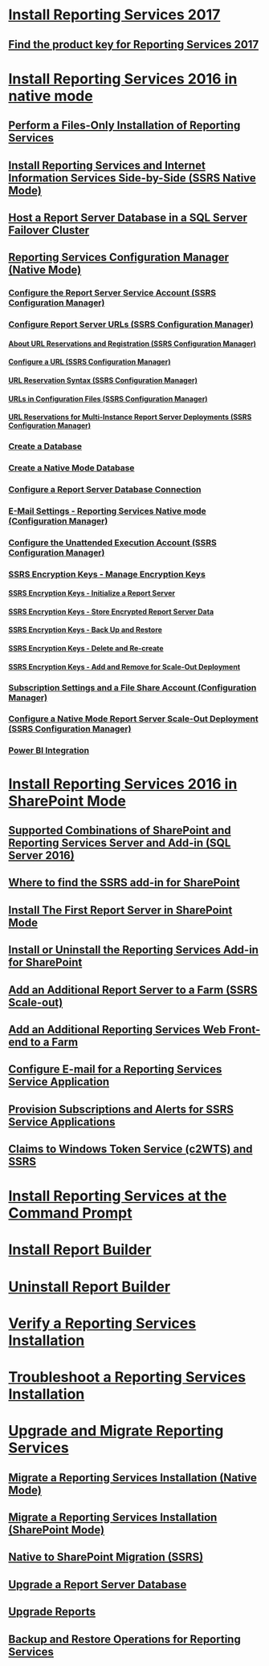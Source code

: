 # [Install Reporting Services 2017](install-reporting-services.md)
## [Find the product key for Reporting Services 2017](find-reporting-services-product-key-ssrs.md)

# [Install Reporting Services 2016 in native mode](install-reporting-services-native-mode-report-server.md)  
## [Perform a Files-Only Installation of Reporting Services](files-only-installation-reporting-services.md)  
## [Install Reporting Services and Internet Information Services Side-by-Side (SSRS Native Mode)](install-reporting-and-internet-information-services-side-by-side.md)  
## [Host a Report Server Database in a SQL Server Failover Cluster](host-a-report-server-database-in-a-sql-server-failover-cluster.md)  
## [Reporting Services Configuration Manager (Native Mode)](reporting-services-configuration-manager-native-mode.md)  
### [Configure the Report Server Service Account (SSRS Configuration Manager)](configure-the-report-server-service-account-ssrs-configuration-manager.md)  
### [Configure Report Server URLs  (SSRS Configuration Manager)](configure-report-server-urls-ssrs-configuration-manager.md)  
#### [About URL Reservations and Registration  (SSRS Configuration Manager)](about-url-reservations-and-registration-ssrs-configuration-manager.md)  
#### [Configure a URL  (SSRS Configuration Manager)](configure-a-url-ssrs-configuration-manager.md)  
#### [URL Reservation Syntax  (SSRS Configuration Manager)](url-reservation-syntax-ssrs-configuration-manager.md)  
#### [URLs in Configuration Files  (SSRS Configuration Manager)](urls-in-configuration-files-ssrs-configuration-manager.md)  
#### [URL Reservations for Multi-Instance Report Server Deployments  (SSRS Configuration Manager)](url-reservations-for-multi-instance-report-server-deployments.md)  
### [Create a Database](ssrs-report-server-create-a-report-server-database.md)  
### [Create a Native Mode Database](ssrs-report-server-create-a-native-mode-report-server-database.md)  
### [Configure a Report Server Database Connection](configure-a-report-server-database-connection-ssrs-configuration-manager.md)  
### [E-Mail Settings - Reporting Services Native mode (Configuration Manager)](e-mail-settings-reporting-services-native-mode-configuration-manager.md)  
### [Configure the Unattended Execution Account (SSRS Configuration Manager)](configure-the-unattended-execution-account-ssrs-configuration-manager.md)  
### [SSRS Encryption Keys - Manage Encryption Keys](ssrs-encryption-keys-manage-encryption-keys.md)  
#### [SSRS Encryption Keys - Initialize a Report Server](ssrs-encryption-keys-initialize-a-report-server.md)  
#### [SSRS Encryption Keys - Store Encrypted Report Server Data](ssrs-encryption-keys-store-encrypted-report-server-data.md)  
#### [SSRS Encryption Keys - Back Up and Restore](ssrs-encryption-keys-back-up-and-restore-encryption-keys.md)  
#### [SSRS Encryption Keys - Delete and Re-create](ssrs-encryption-keys-delete-and-re-create-encryption-keys.md)  
#### [SSRS Encryption Keys - Add and Remove for Scale-Out Deployment](add-and-remove-encryption-keys-for-scale-out-deployment.md)  
### [Subscription Settings and a File Share Account (Configuration Manager)](subscription-settings-and-a-file-share-account-configuration-manager.md)  
### [Configure a Native Mode Report Server Scale-Out Deployment (SSRS Configuration Manager)](configure-a-native-mode-report-server-scale-out-deployment.md)  
### [Power BI Integration](power-bi-report-server-integration-configuration-manager.md)  


# [Install Reporting Services 2016 in SharePoint Mode](install-reporting-services-sharepoint-mode.md)  
## [Supported Combinations of SharePoint and Reporting Services Server and Add-in (SQL Server 2016)](supported-combinations-of-sharepoint-and-reporting-services-server.md)  
## [Where to find the SSRS add-in for SharePoint](where-to-find-the-reporting-services-add-in-for-sharepoint-products.md)  
## [Install The First Report Server in SharePoint Mode](install-the-first-report-server-in-sharepoint-mode.md)  
## [Install or Uninstall the Reporting Services Add-in for SharePoint](install-or-uninstall-the-reporting-services-add-in-for-sharepoint.md)  
## [Add an Additional Report Server to a Farm (SSRS Scale-out)](add-an-additional-report-server-to-a-farm-ssrs-scale-out.md)  
## [Add an Additional Reporting Services Web Front-end to a Farm](add-an-additional-reporting-services-web-front-end-to-a-farm.md)  
## [Configure E-mail for a Reporting Services Service Application](configure-e-mail-for-a-reporting-services-service-application.md)
## [Provision Subscriptions and Alerts for SSRS Service Applications](provision-subscriptions-and-alerts-for-ssrs-service-applications.md)  
## [Claims to Windows Token Service (c2WTS) and SSRS](claims-to-windows-token-service-c2wts-and-reporting-services.md)  


# [Install Reporting Services at the Command Prompt](install-reporting-services-at-the-command-prompt.md)  
# [Install Report Builder](install-report-builder.md)  
# [Uninstall Report Builder](uninstall-report-builder.md)  
# [Verify a Reporting Services Installation](verify-a-reporting-services-installation.md)  
# [Troubleshoot a Reporting Services Installation](troubleshoot-a-reporting-services-installation.md)  


# [Upgrade and Migrate Reporting Services](upgrade-and-migrate-reporting-services.md)  
## [Migrate a Reporting Services Installation (Native Mode)](migrate-a-reporting-services-installation-native-mode.md)  
## [Migrate a Reporting Services Installation (SharePoint Mode)](migrate-a-reporting-services-installation-sharepoint-mode.md)  
## [Native to SharePoint Migration (SSRS)](native-to-sharepoint-migration-ssrs.md)  
## [Upgrade a Report Server Database](upgrade-a-report-server-database.md)  
## [Upgrade Reports](upgrade-reports.md)  
## [Backup and Restore Operations for Reporting Services](backup-and-restore-operations-for-reporting-services.md)  
